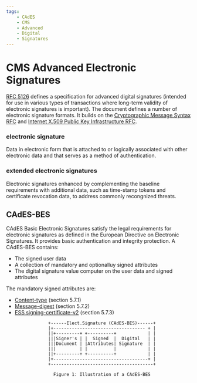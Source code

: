 ```yaml
---
tags:
	- CAdES
	- CMS
	- Advanced
	- Digital
	- Signatures
---
```


# CMS Advanced Electronic Signatures

[RFC 5126](https://tools.ietf.org/html/rfc5126.html) defines a specification for advanced digital signatures (intended for use in various types of transactions where long-term validity of electronic signatures is important). The document defines a number of electronic signature formats. It builds on the [Cryptographic Message Syntax RFC](https://tools.ietf.org/html/rfc3852) and [Internet X.509 Public Key Infrastructure RFC](https://tools.ietf.org/html/rfc3280).

### **electronic signature**

Data in electronic form that is attached to or logically associated with other electronic data and that serves as a method of authentication.

### **extended electronic signatures**

Electronic signatures enhanced by complementing the baseline requirements with additional data, such as time-stamp tokens and certificate revocation data, to address commonly recongnized threats.

## CAdES-BES

CAdES Basic Electronic Signatures satisfy the legal requirements for electronic signatures as defined in the European Directive on Electronic Signatures. It provides basic authentication and integrity protection. A CAdES-BES contains:
- The signed user data
- A collection of mandatory and optionalluy signed attributes
- The digital signature value computer on the user data and signed attributes

The mandatory signed attributes are:
- [Content-type](https://tools.ietf.org/html/rfc3852) (section 5.7.1)
- [Message-digest](https://tools.ietf.org/html/rfc3852) (section 5.7.2)
- [ESS signing-certificate-v2](https://tools.ietf.org/html/rfc5126.html#section-5.7.3) (section 5.7.3)

```
                +------Elect.Signature (CAdES-BES)------+
                |+----------------------------------- + |
                ||+---------+ +----------+            | |
                |||Signer's | |  Signed  |  Digital   | |
                |||Document | |Attributes| Signature  | |
                |||         | |          |            | |
                ||+---------+ +----------+            | |
                |+------------------------------------+ |
                +---------------------------------------+

                  Figure 1: Illustration of a CAdES-BES
```